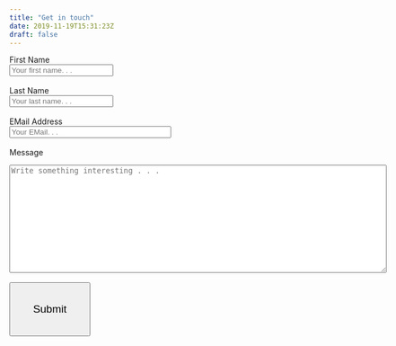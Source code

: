 ```yaml
---
title: "Get in touch"
date: 2019-11-19T15:31:23Z
draft: false
---
```


<form method="post" name="Contact" netlify>

  <label for="fname">First Name</label>
  <br>
  <input type="text" id="fname" name="firstname" placeholder="Your first name. . .">
  <br>
  <br>
  <label for="lname">Last Name</label>
  <br>
  <input type="text" id="lname" name="lastname" placeholder="Your last name. . .">
  <br>
  <br>
  <label for="email">EMail Address</label>
  <br>
  <input type="text" id="email" name="email" placeholder="Your EMail. . ." style="width: 30vw">
  <br>
  <br>
  <label for="message">Message</label>
  <br>
  <textarea id="message" name="message" placeholder="Write something interesting . . ." style="height: 20vw; width: 70vw"></textarea>
  <br>
  <br>
  <input type="submit" value="Submit" style="height: 10vw; width: 15vw; cursor: pointer; font-size: 2vw;">
  
</form>